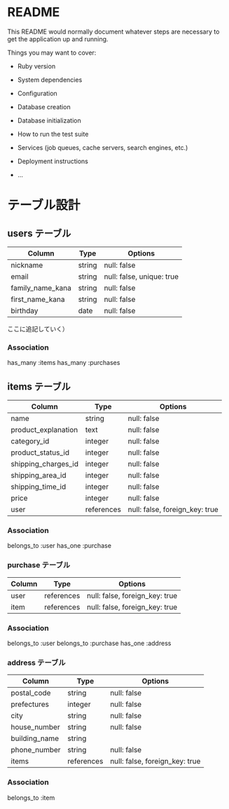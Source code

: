 # README

This README would normally document whatever steps are necessary to get the
application up and running.

Things you may want to cover:

* Ruby version

* System dependencies

* Configuration

* Database creation

* Database initialization

* How to run the test suite

* Services (job queues, cache servers, search engines, etc.)

* Deployment instructions

* ...

# テーブル設計

## users テーブル

|     Column            |    Type    |    Options                 |
| --------------------  |  --------  |  ------------------------  |
| nickname              |   string   | null: false                |
| email                 |   string   | null: false, unique: true  |
| family_name_kana      |   string   | null: false                |
| first_name_kana       |   string   | null: false                |
| birthday              |   date     | null: false                |

ここに追記していく）


### Association
  has_many :items
  has_many :purchases

## items テーブル

|     Column             |    Type      |    Options                       |
| --------------------   | -----------  |  ------------------------------  |
| name                   |  string      | null: false                      |
| product_explanation    |  text        | null: false                      |
| category_id            |  integer     | null: false                      |
| product_status_id      |  integer     | null: false                      |
| shipping_charges_id    |  integer     | null: false                      |
| shipping_area_id       |  integer     | null: false                      |
| shipping_time_id          |  integer     | null: false                      |
| price                  |  integer     | null: false                      |
| user                   |  references  | null: false, foreign_key: true   |

### Association
  belongs_to :user
  has_one    :purchase
  


### purchase テーブル

| Column  |    Type      |    Options                       |
| ------  | -----------  |  ------------------------------  |
| user    |	 references  | null: false, foreign_key: true   |
| item    |  references  | null: false, foreign_key: true   |

### Association
  belongs_to :user
  belongs_to :purchase
  has_one    :address


### address テーブル

|     Column             |    Type      |    Options                       |
| --------------------   | -----------  |  ------------------------------  |
| postal_code            |  string      | null: false                      |
| prefectures            |  integer     | null: false                      |
| city                   |  string      | null: false                      |
| house_number           |  string      | null: false                      |
| building_name          |  string      |                                  |
| phone_number           |  string      | null: false                      |
| items                  |  references  | null: false, foreign_key: true   |

### Association
  belongs_to :item



